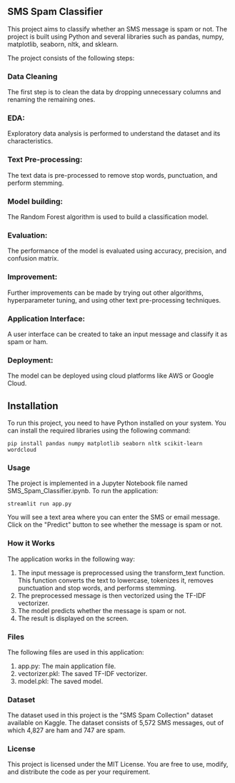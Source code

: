 ## SMS Spam Classifier #

This project aims to classify whether an SMS message is spam or not. The project is built using Python and several libraries such as pandas, numpy, matplotlib, seaborn, nltk, and sklearn.

The project consists of the following steps:

### Data Cleaning  
  The first step is to clean the data by dropping unnecessary columns and renaming the remaining ones.

### EDA: 
  Exploratory data analysis is performed to understand the dataset and its characteristics.

### Text Pre-processing: 
  The text data is pre-processed to remove stop words, punctuation, and perform stemming.

### Model building: 
  The Random Forest algorithm is used to build a classification model.

### Evaluation: 
  The performance of the model is evaluated using accuracy, precision, and confusion matrix.

### Improvement: 
  Further improvements can be made by trying out other algorithms, hyperparameter tuning, and using other text pre-processing techniques.

### Application Interface: 
  A user interface can be created to take an input message and classify it as spam or ham.

### Deployment: 
  The model can be deployed using cloud platforms like AWS or Google Cloud.

## Installation
To run this project, you need to have Python installed on your system. You can install the required libraries using the following command:

``` pip install pandas numpy matplotlib seaborn nltk scikit-learn wordcloud ```

### Usage
  The project is implemented in a Jupyter Notebook file named SMS_Spam_Classifier.ipynb. To run the application:

```streamlit run app.py```

You will see a text area where you can enter the SMS or email message. Click on the "Predict" button to see whether the message is spam or not.

### How it Works
The application works in the following way:

1. The input message is preprocessed using the transform_text function. This function converts the text to lowercase, tokenizes it, removes punctuation and stop words, and performs stemming.
2. The preprocessed message is then vectorized using the TF-IDF vectorizer.
3. The model predicts whether the message is spam or not.
4. The result is displayed on the screen.

### Files
The following files are used in this application:

1. app.py: The main application file.
2. vectorizer.pkl: The saved TF-IDF vectorizer.
3. model.pkl: The saved model.

### Dataset
  The dataset used in this project is the "SMS Spam Collection" dataset available on Kaggle. The dataset consists of 5,572 SMS messages, out of which 4,827 are ham and 747 are spam.

### License
  This project is licensed under the MIT License. You are free to use, modify, and distribute the code as per your requirement.
